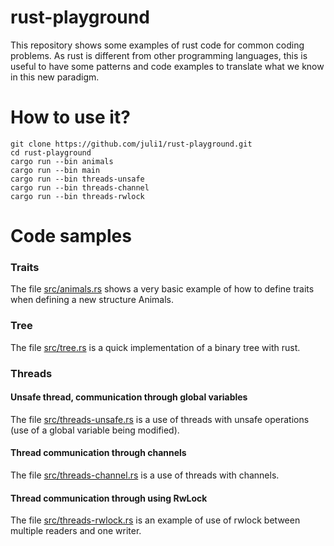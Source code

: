 # rust-playground

This repository shows some examples of rust code for common coding
problems. As rust is different from other programming languages,
this is useful to have some patterns and code examples to translate
what we know in this new paradigm.

# How to use it?
```
git clone https://github.com/juli1/rust-playground.git
cd rust-playground
cargo run --bin animals
cargo run --bin main
cargo run --bin threads-unsafe
cargo run --bin threads-channel
cargo run --bin threads-rwlock
```


#  Code samples

### Traits
The file [src/animals.rs](src/animals.rs)
shows a very basic example of how to define traits
when defining a new structure Animals.

### Tree
The file [src/tree.rs](src/tree.rs) 
is a quick implementation of a binary tree with rust.

### Threads

#### Unsafe thread, communication through global variables
The file [src/threads-unsafe.rs](src/threads-unsafe.rs)
is a use of threads with unsafe operations (use of a global 
variable being modified).


#### Thread communication through channels
The file [src/threads-channel.rs](src/threads-channel.rs)
is a use of threads with channels.


#### Thread communication through using RwLock
The file [src/threads-rwlock.rs](src/threads-rwlock.rs)
is an example of use of rwlock between multiple readers
and one writer.
